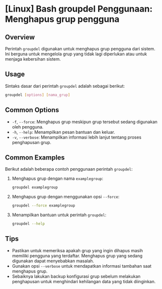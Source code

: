 # [Linux] Bash groupdel Penggunaan: Menghapus grup pengguna

## Overview
Perintah `groupdel` digunakan untuk menghapus grup pengguna dari sistem. Ini berguna untuk mengelola grup yang tidak lagi diperlukan atau untuk menjaga kebersihan sistem.

## Usage
Sintaks dasar dari perintah `groupdel` adalah sebagai berikut:

```bash
groupdel [options] [nama_grup]
```

## Common Options
- `-f`, `--force`: Menghapus grup meskipun grup tersebut sedang digunakan oleh pengguna.
- `-h`, `--help`: Menampilkan pesan bantuan dan keluar.
- `-v`, `--verbose`: Menampilkan informasi lebih lanjut tentang proses penghapusan grup.

## Common Examples
Berikut adalah beberapa contoh penggunaan perintah `groupdel`:

1. Menghapus grup dengan nama `examplegroup`:
   ```bash
   groupdel examplegroup
   ```

2. Menghapus grup dengan menggunakan opsi `--force`:
   ```bash
   groupdel --force examplegroup
   ```

3. Menampilkan bantuan untuk perintah `groupdel`:
   ```bash
   groupdel --help
   ```

## Tips
- Pastikan untuk memeriksa apakah grup yang ingin dihapus masih memiliki pengguna yang terdaftar. Menghapus grup yang sedang digunakan dapat menyebabkan masalah.
- Gunakan opsi `--verbose` untuk mendapatkan informasi tambahan saat menghapus grup.
- Sebaiknya lakukan backup konfigurasi grup sebelum melakukan penghapusan untuk menghindari kehilangan data yang tidak diinginkan.